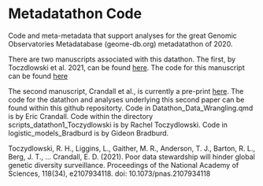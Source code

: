 # Metadatathon Code

Code and meta-metadata that support analyses for the great Genomic Observatories Metadatabase (geome-db.org) metadatathon of 2020. 

There are two manuscripts associated with this datathon. The first, by Toczdlowski et al. 2021, can be found [here](https://doi.org/10.1073/pnas.2107934118). The code for this manuscript can be found [here](https://bitbucket.org/toczydlowski/status_of_insdc_genomic_metadata/src/master/)


The second manuscript, Crandall et al., is currently a pre-print [here](https://www.biorxiv.org/content/10.1101/2022.09.12.507034v2). The code for the datathon and analyses underlying this second paper can be found within this github repositorty. Code in Datathon_Data_Wrangling.qmd is by Eric Crandall. Code within the directory scripts_datathon1_Toczydlowski is by Rachel Toczydlowski. Code in logistic_models_Bradburd is by Gideon Bradburd.




Toczydlowski, R. H., Liggins, L., Gaither, M. R., Anderson, T. J., Barton, R. L., Berg, J. T., … Crandall, E. D. (2021). Poor data stewardship will hinder global genetic diversity surveillance. Proceedings of the National Academy of Sciences, 118(34), e2107934118. doi: 10.1073/pnas.2107934118


